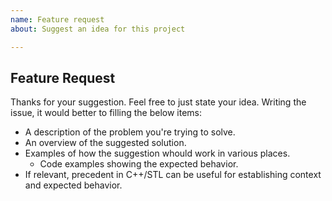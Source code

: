 ```yaml
---
name: Feature request
about: Suggest an idea for this project

---
```


## Feature Request
Thanks for your suggestion. Feel free to just state your idea. Writing the issue, it would better to filling the below items:

  - A description of the problem you're trying to solve.
  - An overview of the suggested solution.
  - Examples of how the suggestion whould work in various places.
    - Code examples showing the expected behavior.
  - If relevant, precedent in C++/STL can be useful for establishing context and expected behavior.